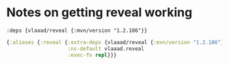 # Notes on getting reveal working

`:deps {vlaaad/reveal {:mvn/version "1.2.186"}}`

```clojure
{:aliases {:reveal {:extra-deps {vlaaad/reveal {:mvn/version "1.2.186"}}
                    :ns-default vlaaad.reveal
                    :exec-fn repl}}}
```
